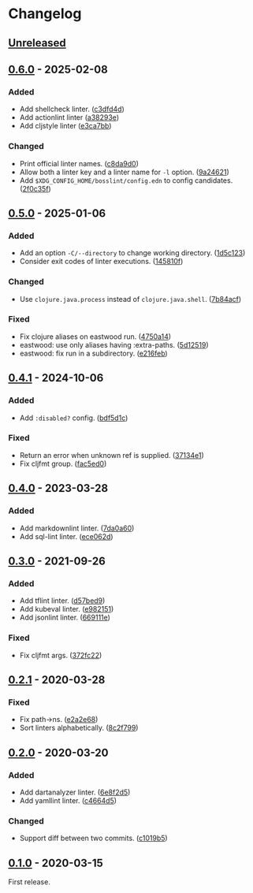 # Changelog

## [Unreleased]

## [0.6.0] - 2025-02-08

### Added

- Add shellcheck linter. ([c3dfd4d](https://github.com/totakke/bosslint/commit/c3dfd4d))
- Add actionlint linter ([a38293e](https://github.com/totakke/bosslint/commit/a38293e))
- Add cljstyle linter ([e3ca7bb](https://github.com/totakke/bosslint/commit/e3ca7bb))

### Changed

- Print official linter names. ([c8da9d0](https://github.com/totakke/bosslint/commit/c8da9d0))
- Allow both a linter key and a linter name for `-l` option. ([9a24621](https://github.com/totakke/bosslint/commit/9a24621))
- Add `$XDG_CONFIG_HOME/bosslint/config.edn` to config candidates. ([2f0c35f](https://github.com/totakke/bosslint/commit/2f0c35f))

## [0.5.0] - 2025-01-06

### Added

- Add an option `-C/--directory` to change working directory. ([1d5c123](https://github.com/totakke/bosslint/commit/1d5c123))
- Consider exit codes of linter executions. ([145810f](https://github.com/totakke/bosslint/commit/145810f))

### Changed

- Use `clojure.java.process` instead of `clojure.java.shell`. ([7b84acf](https://github.com/totakke/bosslint/commit/7b84acf))

### Fixed

- Fix clojure aliases on eastwood run. ([4750a14](https://github.com/totakke/bosslint/commit/4750a14))
- eastwood: use only aliases having :extra-paths. ([5d12519](https://github.com/totakke/bosslint/commit/5d12519))
- eastwood: fix run in a subdirectory. ([e216feb](https://github.com/totakke/bosslint/commit/e216feb))

## [0.4.1] - 2024-10-06

### Added

- Add `:disabled?` config. ([bdf5d1c](https://github.com/totakke/bosslint/commit/bdf5d1c))

### Fixed

- Return an error when unknown ref is supplied. ([37134e1](https://github.com/totakke/bosslint/commit/37134e1))
- Fix cljfmt group. ([fac5ed0](https://github.com/totakke/bosslint/commit/fac5ed0))

## [0.4.0] - 2023-03-28

### Added

- Add markdownlint linter. ([7da0a60](https://github.com/totakke/bosslint/commit/7da0a60))
- Add sql-lint linter. ([ece062d](https://github.com/totakke/bosslint/commit/ece062d))

## [0.3.0] - 2021-09-26

### Added

- Add tflint linter. ([d57bed9](https://github.com/totakke/bosslint/commit/d57bed9))
- Add kubeval linter. ([e982151](https://github.com/totakke/bosslint/commit/e982151))
- Add jsonlint linter. ([669111e](https://github.com/totakke/bosslint/commit/669111e))

### Fixed

- Fix cljfmt args. ([372fc22](https://github.com/totakke/bosslint/commit/372fc22))

## [0.2.1] - 2020-03-28

### Fixed

- Fix path->ns. ([e2a2e68](https://github.com/totakke/bosslint/commit/e2a2e68))
- Sort linters alphabetically. ([8c2f799](https://github.com/totakke/bosslint/commit/8c2f799))

## [0.2.0] - 2020-03-20

### Added

- Add dartanalyzer linter. ([6e8f2d5](https://github.com/totakke/bosslint/commit/6e8f2d5))
- Add yamllint linter. ([c4664d5](https://github.com/totakke/bosslint/commit/c4664d5))

### Changed

- Support diff between two commits. ([c1019b5](https://github.com/totakke/bosslint/commit/c1019b5))

## [0.1.0] - 2020-03-15

First release.

[Unreleased]: https://github.com/totakke/bosslint/compare/v0.6.0...HEAD
[0.6.0]: https://github.com/totakke/bosslint/compare/v0.5.0...v0.6.0
[0.5.0]: https://github.com/totakke/bosslint/compare/v0.4.1...v0.5.0
[0.4.1]: https://github.com/totakke/bosslint/compare/0.4.0...v0.4.1
[0.4.0]: https://github.com/totakke/bosslint/compare/0.3.0...0.4.0
[0.3.0]: https://github.com/totakke/bosslint/compare/0.2.1...0.3.0
[0.2.1]: https://github.com/totakke/bosslint/compare/0.2.0...0.2.1
[0.2.0]: https://github.com/totakke/bosslint/compare/0.1.0...0.2.0
[0.1.0]: https://github.com/totakke/bosslint/compare/b32d91e...0.1.0
